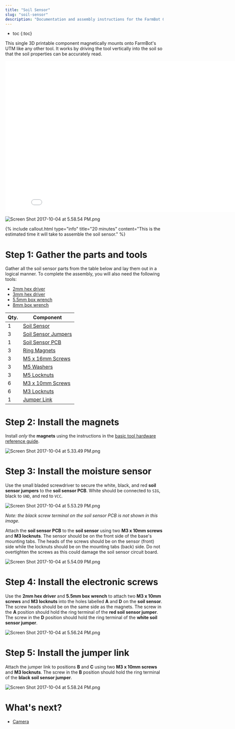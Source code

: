 ```yaml
---
title: "Soil Sensor"
slug: "soil-sensor"
description: "Documentation and assembly instructions for the FarmBot Genesis soil sensor"
---
```


* toc
{:toc}

This single 3D printable component magnetically mounts onto FarmBot's UTM like any other tool. It works by driving the tool vertically into the soil so that the soil properties can be accurately read.

<iframe class="embedly-embed" src="//cdn.embedly.com/widgets/media.html?src=https%3A%2F%2Fwww.youtube.com%2Fembed%2Fp6CPnJoHf8E%3Ffeature%3Doembed&url=http%3A%2F%2Fwww.youtube.com%2Fwatch%3Fv%3Dp6CPnJoHf8E&image=https%3A%2F%2Fi.ytimg.com%2Fvi%2Fp6CPnJoHf8E%2Fhqdefault.jpg&key=02466f963b9b4bb8845a05b53d3235d7&type=text%2Fhtml&schema=youtube" width="854" height="480" scrolling="no" frameborder="0" allowfullscreen></iframe>



![Screen Shot 2017-10-04 at 5.58.54 PM.png](_images/Screen_Shot_2017-10-04_at_5.58.54_PM.png)



{%
include callout.html
type="info"
title="20 minutes"
content="This is the estimated time it will take to assemble the soil sensor."
%}

# Step 1: Gather the parts and tools

Gather all the soil sensor parts from the table below and lay them out in a logical manner. To complete the assembly, you will also need the following tools:

* [2mm hex driver](../../Extras/bom/miscellaneous.md#2mm-hex-driver)
* [3mm hex driver](../../Extras/bom/miscellaneous.md#3mm-hex-driver)
* [5.5mm box wrench](../../Extras/bom/miscellaneous.md#55mm-box-wrench)
* [8mm box wrench](../../Extras/bom/miscellaneous.md#8mm-box-wrench)

|Qty.                          |Component                     |
|------------------------------|------------------------------|
|1                             |[Soil Sensor](../../Extras/bom/plastic-parts.md#soil-sensor)
|3                             |[Soil Sensor Jumpers](../../Extras/bom/electronics-and-wiring.md#soil-sensor-jumpers)
|1                             |[Soil Sensor PCB](../../Extras/bom/electronics-and-wiring.md#soil-sensor-pcb)
|3                             |[Ring Magnets](../../Extras/bom/miscellaneous.md#ring-magnets)
|3                             |[M5 x 16mm Screws](../../Extras/bom/fasteners-and-hardware.md#m5-x-16mm-screws)
|3                             |[M5 Washers](../../Extras/bom/fasteners-and-hardware.md#m5-washers)
|3                             |[M5 Locknuts](../../Extras/bom/fasteners-and-hardware.md#m5-locknuts)
|6                             |[M3 x 10mm Screws](../../Extras/bom/fasteners-and-hardware.md#m3-x-10mm-screws)
|6                             |[M3 Locknuts](../../Extras/bom/fasteners-and-hardware.md#m3-locknuts)
|1                             |[Jumper Link](../../Extras/bom/electronics-and-wiring.md#jumper-links)

# Step 2: Install the magnets
Install *only* the **magnets** using the instructions in the [basic tool hardware reference guide](../reference/basic-tool-hardware.md).

![Screen Shot 2017-10-04 at 5.33.49 PM.png](_images/Screen_Shot_2017-10-04_at_5.33.49_PM.png)

# Step 3: Install the moisture sensor
Use the small bladed screwdriver to secure the white, black, and red **soil sensor jumpers** to the **soil sensor PCB**. White should be connected to `SIG`, black to `GND`, and red to `VCC`.

![Screen Shot 2017-10-04 at 5.53.29 PM.png](_images/Screen_Shot_2017-10-04_at_5.53.29_PM.png)

_Note: the black screw terminal on the soil sensor PCB is not shown in this image._

Attach the **soil sensor PCB** to the **soil sensor** using two **M3 x 10mm screws** and **M3 locknuts**. The sensor should be on the front side of the base's mounting tabs. The heads of the screws should be on the sensor (front) side while the locknuts should be on the mounting tabs (back) side. Do not overtighten the screws as this could damage the soil sensor circuit board.

![Screen Shot 2017-10-04 at 5.54.09 PM.png](_images/Screen_Shot_2017-10-04_at_5.54.09_PM.png)

# Step 4: Install the electronic screws
Use the **2mm hex driver** and **5.5mm box wrench** to attach two **M3 x 10mm screws** and **M3 locknuts** into the holes labelled **A** and **D** on the **soil sensor**. The screw heads should be on the same side as the magnets. The screw in the **A** position should hold the ring terminal of the **red soil sensor jumper**. The screw in the **D** position should hold the ring terminal of the **white soil sensor jumper**.

![Screen Shot 2017-10-04 at 5.56.24 PM.png](_images/Screen_Shot_2017-10-04_at_5.56.24_PM.png)

# Step 5: Install the jumper link

Attach the jumper link to positions **B** and **C** using two **M3 x 10mm screws** and **M3 locknuts**. The screw in the **B** position should hold the ring terminal of the **black soil sensor jumper**.

![Screen Shot 2017-10-04 at 5.58.24 PM.png](_images/Screen_Shot_2017-10-04_at_5.58.24_PM.png)


# What's next?

 * [Camera](camera.md)
